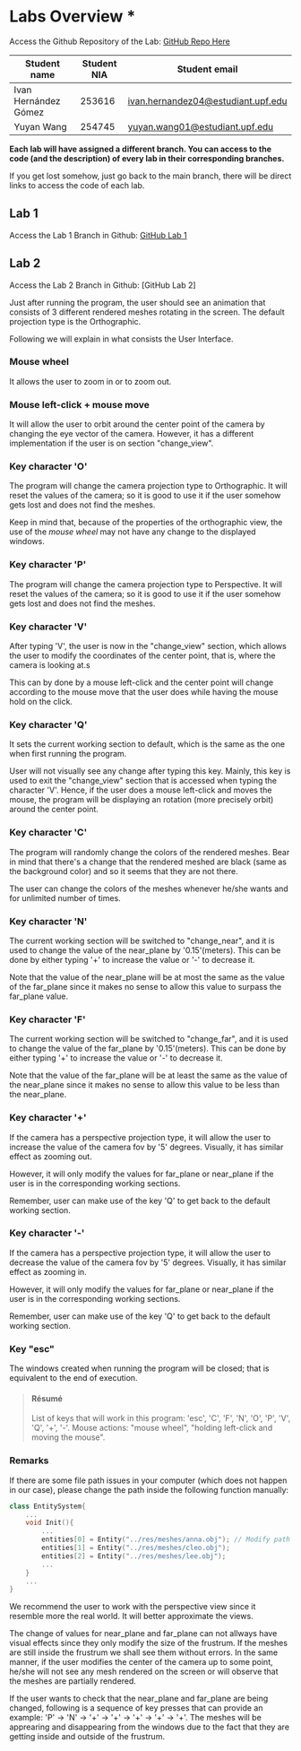 #  Labs Overview *

Access the Github Repository of the Lab: [GitHub Repo Here](https://github.com/yuyanwang03/ComputerGraphics)

| Student name | Student NIA | Student email |
| --- | --- | --- |
| Ivan Hernández Gómez | 253616 | ivan.hernandez04@estudiant.upf.edu |
| Yuyan Wang | 254745 | yuyan.wang01@estudiant.upf.edu |

**Each lab will have assigned a different branch. You can access to the code (and the description) of every lab in their corresponding branches.**

If you get lost somehow, just go back to the main branch, there will be direct links to access the code of each lab.

## Lab 1

Access the Lab 1 Branch in Github: [GitHub Lab 1](https://github.com/yuyanwang03/ComputerGraphics/tree/Lab1)

## Lab 2

Access the Lab 2 Branch in Github: [GitHub Lab 2]

Just after running the program, the user should see an animation that consists of 3 different rendered meshes rotating in the screen. The default projection type is the Orthographic.

Following we will explain in what consists the User Interface.

### **Mouse wheel**

It allows the user to zoom in or to zoom out.

### **Mouse left-click + mouse move**

It will allow the user to orbit around the center point of the camera by changing the eye vector of the camera. However, it has a different implementation if the user is on section "change_view".

### **Key character 'O'**

The program will change the camera projection type to Orthographic. It will reset the values of the camera; so it is good to use it if the user somehow gets lost and does not find the meshes.

Keep in mind that, because of the properties of the orthographic view, the use of the *mouse wheel* may not have any change to the displayed windows.

### **Key character 'P'**

The program will change the camera projection type to Perspective. It will reset the values of the camera; so it is good to use it if the user somehow gets lost and does not find the meshes.

### **Key character 'V'**

After typing 'V', the user is now in the "change_view" section, which allows the user to modify the coordinates of the center point, that is, where the camera is looking at.s

This can by done by a mouse left-click and the center point will change according to the mouse move that the user does while having the mouse hold on the click.

### **Key character 'Q'**

It sets the current working section to default, which is the same as the one when first running the program. 

User will not visually see any change after typing this key. Mainly, this key is used to exit the "change_view" section that is accessed when typing the character 'V'. Hence, if the user does a mouse left-click and moves the mouse, the program will be displaying an rotation (more precisely orbit) around the center point.

### **Key character 'C'**

The program will randomly change the colors of the rendered meshes. Bear in mind that there's a change that the rendered meshed are black (same as the background color) and so it seems that they are not there.

The user can change the colors of the meshes whenever he/she wants and for unlimited number of times.

### **Key character 'N'**

The current working section will be switched to "change_near", and it is used to change the value of the near_plane by '0.15'(meters). This can be done by either typing '+' to increase the value or '-' to decrease it.

Note that the value of the near_plane will be at most the same as the value of the far_plane since it makes no sense to allow this value to surpass the far_plane value.

### **Key character 'F'**

The current working section will be switched to "change_far", and it is used to change the value of the far_plane by '0.15'(meters). This can be done by either typing '+' to increase the value or '-' to decrease it.

Note that the value of the far_plane will be at least the same as the value of the near_plane since it makes no sense to allow this value to be less than the near_plane.

### **Key character '+'**

If the camera has a perspective projection type, it will allow the user to increase the value of the camera fov by '5' degrees. Visually, it has similar effect as zooming out.

However, it will only modify the values for far_plane or near_plane if the user is in the corresponding working sections.

Remember, user can make use of the key 'Q' to get back to the default working section.

### **Key character '-'**

If the camera has a perspective projection type, it will allow the user to decrease the value of the camera fov by '5' degrees. Visually, it has similar effect as zooming in.

However, it will only modify the values for far_plane or near_plane if the user is in the corresponding working sections.

Remember, user can make use of the key 'Q' to get back to the default working section.

### **Key "esc"**

The windows created when running the program will be closed; that is equivalent to the end of execution.

> #### Résumé
> List of keys that will work in this program: 'esc', 'C', 'F', 'N', 'O', 'P', 'V', 'Q', '+', '-'. Mouse actions: "mouse wheel", "holding left-click and moving the mouse".

### Remarks

If there are some file path issues in your computer (which does not happen in our case), please change the path inside the following function manually:

```c++
class EntitySystem{
    ...
    void Init(){
        ...
        entities[0] = Entity("../res/meshes/anna.obj"); // Modify path
        entities[1] = Entity("../res/meshes/cleo.obj");
        entities[2] = Entity("../res/meshes/lee.obj");
        ...
    }
    ...
}
```

We recommend the user to work with the perspective view since it resemble more the real world. It will better approximate the views.

The change of values for near_plane and far_plane can not allways have visual effects since they only modify the size of the frustrum. If the meshes are still inside the frustrum we shall see them without errors. In the same manner, if the user modifies the center of the camera up to some point, he/she will not see any mesh rendered on the screen or will observe that the meshes are partially rendered. 

If the user wants to check that the near_plane and far_plane are being changed, following is a sequence of key presses that can provide an example: 'P' -> 'N' -> '+' -> '+' -> '+' -> '+' -> '+'. The meshes will be apprearing and disappearing from the windows due to the fact that they are getting inside and outside of the frustrum.




